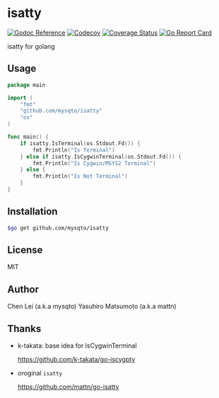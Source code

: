 # isatty

[![Godoc Reference](https://godoc.org/github.com/mysqto/isatty?status.svg)](http://godoc.org/github.com/mysqto/isatty)
[![Codecov](https://codecov.io/gh/mysqto/isatty/branch/master/graph/badge.svg)](https://codecov.io/gh/mysqto/isatty)
[![Coverage Status](https://coveralls.io/repos/github/mysqto/isatty/badge.svg?branch=master)](https://coveralls.io/github/mysqto/isatty?branch=master)
[![Go Report Card](https://goreportcard.com/badge/mysqto/isatty)](https://goreportcard.com/report/mysqto/isatty)

isatty for golang

## Usage

```go
package main

import (
	"fmt"
	"github.com/mysqto/isatty"
	"os"
)

func main() {
	if isatty.IsTerminal(os.Stdout.Fd()) {
		fmt.Println("Is Terminal")
	} else if isatty.IsCygwinTerminal(os.Stdout.Fd()) {
		fmt.Println("Is Cygwin/MSYS2 Terminal")
	} else {
		fmt.Println("Is Not Terminal")
	}
}
```

## Installation

```bash
$go get github.com/mysqto/isatty
```

## License

MIT

## Author

Chen Lei (a.k.a mysqto)
Yasuhiro Matsumoto (a.k.a mattn)

## Thanks

* k-takata: base idea for IsCygwinTerminal

    https://github.com/k-takata/go-iscygpty

* oroginal `isatty`

	https://github.com/mattn/go-isatty
